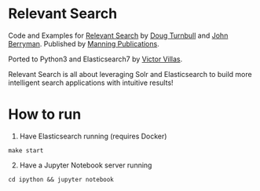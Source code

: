 # Relevant Search

Code and Examples for [Relevant Search](http://manning.com/turnbull) by [Doug
Turnbull](http://github.com/softwaredoug) and [John
Berryman](http://github.com/jnbrymn). Published by [Manning
Publications](http://manning.com).

Ported to Python3 and Elasticsearch7 by [Victor
Villas](https://github.com/villasv).

Relevant Search is all about leveraging Solr and Elasticsearch to build more
intelligent search applications with intuitive results!

# How to run

1. Have Elasticsearch running (requires Docker)
  ```
  make start
  ```

2. Have a Jupyter Notebook server running
  ```
  cd ipython && jupyter notebook
  ```
